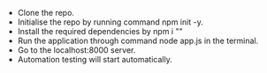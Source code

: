 * Clone the repo.
* Initialise the repo by running command npm init -y.
* Install the required dependencies by npm i "<packageName>"
* Run the application through command node app.js in the terminal.
* Go to the localhost:8000 server.
* Automation testing will start automatically.
